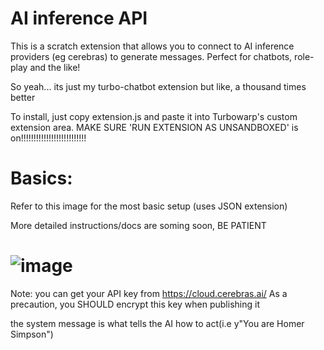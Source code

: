 # AI inference API
This is a scratch extension that allows you to connect to AI inference providers (eg cerebras) to generate messages. Perfect for chatbots, role-play and the like!

So yeah... its just my turbo-chatbot extension but like, a thousand times better

To install, just copy extension.js and paste it into Turbowarp's custom extension area. MAKE SURE  'RUN EXTENSION AS UNSANDBOXED' is on!!!!!!!!!!!!!!!!!!!!!!!!!!
# Basics:
Refer to this image for the most basic setup (uses JSON extension)

More detailed instructions/docs are soming soon, BE PATIENT
 # ![image](https://github.com/user-attachments/assets/c0b46fc9-9568-483e-8688-110189cc941a)
Note: you can get your API key from https://cloud.cerebras.ai/ As a precaution, you SHOULD encrypt this key when publishing it

the system message is what tells the AI how to act(i.e y"You are Homer Simpson")


